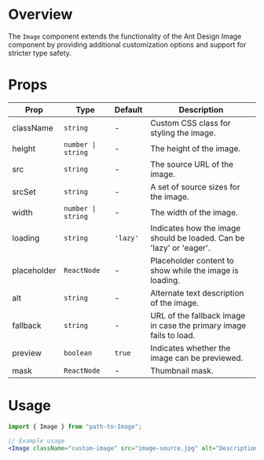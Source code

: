 # Overview

The `Image` component extends the functionality of the Ant Design Image component by providing additional customization options and support for stricter type safety.

# Props

| Prop        | Type               | Default  | Description                                                         |
| ----------- | ------------------ | -------- | ------------------------------------------------------------------- |
| className   | `string`           | -        | Custom CSS class for styling the image.                             |
| height      | `number \| string` | -        | The height of the image.                                            |
| src         | `string`           | -        | The source URL of the image.                                        |
| srcSet      | `string`           | -        | A set of source sizes for the image.                                |
| width       | `number \| string` | -        | The width of the image.                                             |
| loading     | `string`           | `'lazy'` | Indicates how the image should be loaded. Can be 'lazy' or 'eager'. |
| placeholder | `ReactNode`        | -        | Placeholder content to show while the image is loading.             |
| alt         | `string`           | -        | Alternate text description of the image.                            |
| fallback    | `string`           | -        | URL of the fallback image in case the primary image fails to load.  |
| preview     | `boolean`          | `true`   | Indicates whether the image can be previewed.                       |
| mask        | `ReactNode`        | -        | Thumbnail mask.                                                     |

# Usage

```jsx
import { Image } from "path-to-Image";

// Example usage
<Image className="custom-image" src="image-source.jpg" alt="Description of the image" width="100%" height="auto" loading="lazy" placeholder={<div>Loading...</div>} fallback="fallback-image.jpg" preview={false} />;
```
